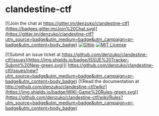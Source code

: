 # clandestine-ctf

[![Join the chat at https://gitter.im/denzuko/clandestine-ctf](https://badges.gitter.im/Join%20Chat.svg)](https://gitter.im/denzuko/clandestine-ctf?utm_source=badge&utm_medium=badge&utm_campaign=pr-badge&utm_content=body_badge)
[![Gittip](https://img.shields.io/gittip/gallopsled.svg?style=flat)](https://www.gittip.com/denzuko/)
[![MIT License](https://img.shields.io/badge/license-CC0%201.0%20Universal-blue.svg?style=flat)](http://choosealicense.com/licenses/cc0-1.0/)

[![Submit an issue ticket at https://github.com/denzuko/clandestine-ctf/issues](https://img.shields.io/badge/ISSUE%20Tracker-Submit%20New-green.svg)](
https://github.com/denzuko/clandestine-ctf/issues/new?utm_source=badge&utm_medium=badge&utm_campaign=pr-badge&utm_content=body_badge)
[![Read the documentation at http://github.com/denzuko/clandestine-ctf/wiki/](https://img.shields.io/badge/WIKI-Game%20Rules-green.svg)](https://github.com/denzuko/clandestine-ctf/wiki/Rules?utm_source=badge&utm_medium=badge&utm_campaign=pr-badge&utm_content=body_badge)
